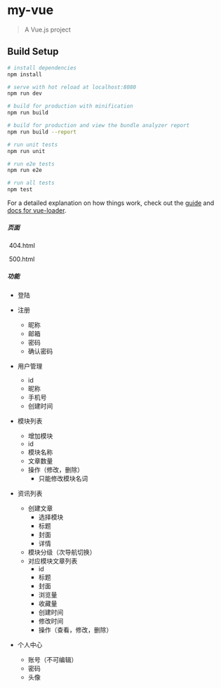 # my-vue

> A Vue.js project

## Build Setup

``` bash
# install dependencies
npm install

# serve with hot reload at localhost:8080
npm run dev

# build for production with minification
npm run build

# build for production and view the bundle analyzer report
npm run build --report

# run unit tests
npm run unit

# run e2e tests
npm run e2e

# run all tests
npm test
```

For a detailed explanation on how things work, check out the [guide](http://vuejs-templates.github.io/webpack/) and [docs for vue-loader](http://vuejs.github.io/vue-loader).





##### 页面

​	404.html

​	500.html

##### 功能

- 登陆
- 注册
  - 昵称
  - 邮箱
  - 密码
  - 确认密码

- 用户管理
  - id
  - 昵称
  - 手机号
  - 创建时间
- 模块列表
  - 增加模块
  - id
  - 模块名称
  - 文章数量
  - 操作（修改，删除）
    - 只能修改模块名词
- 资讯列表
  - 创建文章
    - 选择模块
    - 标题
    - 封面
    - 详情
  - 模块分级（次导航切换）
  - 对应模块文章列表
    - id
    - 标题
    - 封面
    - 浏览量
    - 收藏量
    - 创建时间
    - 修改时间
    - 操作（查看，修改，删除）
- 个人中心
  -  账号（不可编辑）
  - 密码
  - 头像